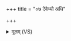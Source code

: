 +++
title = "०७ देवेभ्यो अधि"

+++
<details><summary>मूलम् (VS)</summary>

दे॒वेभ्यो॒ अधि॑ जा॒तोऽसि॒ सोम॑स्यासि॒ सखा॑ हि॒तः। स प्रा॒णाय॑ व्या॒नाय॒ चक्षु॑षे मे अ॒स्मै मृ॑ड ॥
</details>